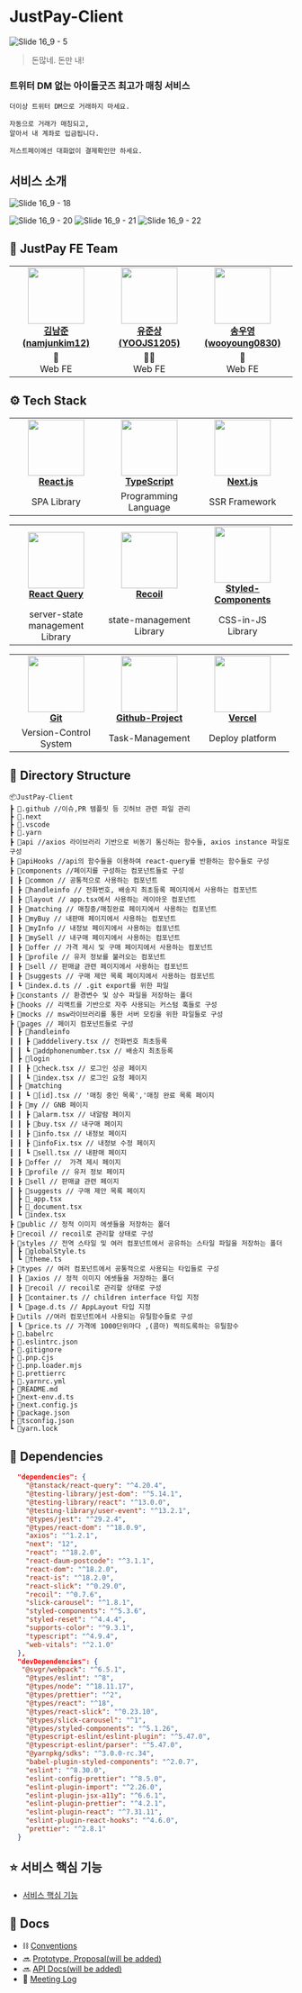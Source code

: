 # JustPay-Client

![Slide 16_9 - 5](https://user-images.githubusercontent.com/62867581/212339901-454164c1-53f0-489b-b257-eacfdff14b4f.png)


> 돈많네. 돈만 내!

### 트위터 DM 없는 아이돌굿즈 최고가 매칭 서비스

```
더이상 트위터 DM으로 거래하지 마세요.

자동으로 거래가 매칭되고,
알아서 내 계좌로 입금됩니다.

저스트페이에선 대화없이 결제확인만 하세요.
```

## 서비스 소개
![Slide 16_9 - 18](https://user-images.githubusercontent.com/62867581/212340062-deb68545-59e0-4511-a710-a428038fed31.png)

![Slide 16_9 - 20](https://user-images.githubusercontent.com/62867581/212339942-93d99527-65be-483b-9fa8-24f4c51f64fe.png)
![Slide 16_9 - 21](https://user-images.githubusercontent.com/62867581/212339994-f64ec721-3e21-4956-9696-4575d34c5cc1.png)
![Slide 16_9 - 22](https://user-images.githubusercontent.com/62867581/212340005-dead339f-917d-4905-803e-30f1ec9272ed.png)

## 🙌 JustPay FE Team

<table align="center">
    <tr align="center">
        <td style="min-width: 150px;">
            <a href="https://github.com/namjunkim12">
              <img src="https://github.com/namjunkim12.png" width="100">
              <br />
              <b>김남준 (namjunkim12)</b>
            </a> 
        </td>
        <td style="min-width: 150px;">
            <a href="https://github.com/YOOJS1205">
              <img src="https://github.com/YOOJS1205.png" width="100">
              <br />
              <b>유준상 (YOOJS1205)</b>
            </a>
        </td>
        <td style="min-width: 150px;">
            <a href="https://github.com/wooyoung0830">
              <img src="https://github.com/wooyoung0830.png" width="100">
              <br />
              <b>송우영 (wooyoung0830)</b>
            </a> 
        </td>
        <td style="min-width: 150px;">
            <a href="https://github.com/hyunwookchung">
              <img src="https://github.com/hyunwookchung.png" width="100">
              <br />
              <b>정현욱 (hyunwookchung)</b>
            </a> 
        </td>
    </tr>
    <tr align="center">
        <td>
            👶 <br/>
            Web FE
        </td>
        <td>
            🧚🏻 <br />
            Web FE
        </td>
        <td>
           👼  <br />
            Web FE
        </td>
        <td>
           😽  <br />
            Web FE
        </td>
    </tr>
</table>

## ⚙️ Tech Stack

<table align="center">
    <tr align="center">
        <td style="min-width: 150px;">
            <a href="https://beta.reactjs.org/">
              <img src="https://upload.wikimedia.org/wikipedia/commons/thumb/a/a7/React-icon.svg/2300px-React-icon.svg.png" width="100" >
              <br />
              <b>React.js</b>
            </a> 
        </td>
        <td style="min-width: 150px;">
            <a href="https://www.typescriptlang.org/">
              <img src="https://upload.wikimedia.org/wikipedia/commons/4/4c/Typescript_logo_2020.svg" width="100">
              <br />
              <b>TypeScript</b>
            </a>
        </td>
         <td style="min-width: 150px;">
            <a href="https://nextjs.org/">
              <img src="https://cdn.worldvectorlogo.com/logos/next-js.svg" width="100">
              <br />
              <b>Next.js</b>
            </a> 
        </td>
        <td style="min-width: 150px;">
            <a href="https://github.com/yarnpkg/berry">
              <img src="https://images.ctfassets.net/zsjhz5fgria0/2pgFhH8be2Svky60f7qHu7/54a155ca827d8caeb888b439e820eb93/State_of_Yarn_2__Berry__in_2021.png?w=700&h=400&fl=progressive&q=50&fit=fill" width="100" height='100'>
              <br />
              <b>Yarn2 (berry)</b>
            </a> 
        </td>
        <td style="min-width: 150px;">
            <a href="https://axios-http.com/">
              <img src="https://upload.wikimedia.org/wikipedia/commons/thumb/d/d1/Axios_%28computer_library%29_logo.svg/2560px-Axios_%28computer_library%29_logo.svg.png" width="100" height="60">
              <br />
              <b>Axios</b>
            </a> 
        </td>
    </tr>
    <tr align="center">
        <td>
            SPA Library
        </td>
        <td>
            Programming<br />
            Language
        </td>
        <td>
            SSR Framework
        </td>
        <td>
            Pkg Manager
        </td>
        <td>
            promise-based</br>
            HTTP client
        </td>
</tr>
</table>

<table align="center">
    <tr align="center">
        <td style="min-width: 150px;">
            <a href="https://react-query-v3.tanstack.com">
              <img src="https://seeklogo.com/images/R/react-query-logo-1340EA4CE9-seeklogo.com.png" width="100">
              <br />
              <b>React Query</b>
            </a> 
        </td>
        <td style="min-width: 150px;">
            <a href="https://recoiljs.org/">
              <img src="https://velog.velcdn.com/images/11t518s/post/3a6512ec-8fbe-4e9d-b57f-e7327892012f/image.png" width="100">
              <br />
              <b>Recoil</b>
            </a> 
        </td>
        <td style="min-width: 150px;">
            <a href="https://styled-components.com/">
              <img src="https://raw.githubusercontent.com/styled-components/brand/master/styled-components.png" width="100">
              <br />
              <b>Styled-Components</b>
            </a> 
        </td>
        <td style="min-width: 150px;">
            <a href="https://mswjs.io/">
              <img src="https://user-images.githubusercontent.com/1500684/157772386-75444196-0604-4340-af28-53b236faa182.svg" width="100">
              <br />
              <b>MSW</b>
            </a> 
        </td>
    </tr>
    <tr align="center">
        <td>
            server-state management</br>
            Library
        </td>
        <td>
            state-management</br>
            Library
        </td>
        <td>
            CSS-in-JS</br>
            Library
        </td>   
        <td>
            API-Mocking</br>
            Library
        </td>
</tr>
</table>

<table align="center">
    <tr align="center">
        <td style="min-width: 150px;">
            <a href="https://git-scm.com/">
              <img src="https://avatars.githubusercontent.com/u/18133?s=200&v=4" width="100">
              <br />
              <b>Git</b>
            </a> 
        </td>
        <td style="min-width: 150px;">
            <a href="https://github.com/">
              <img src="https://cdn-icons-png.flaticon.com/512/25/25231.png" width="100">
              <br />
              <b>Github-Project</b>
            </a> 
        </td>
        <td style="min-width: 150px;">
            <a href="https://vercel.com/">
              <img src="https://camo.githubusercontent.com/add2c9721e333f0043ac938f3dadbc26a282776e01b95b308fcaba5afaf74ae3/68747470733a2f2f6173736574732e76657263656c2e636f6d2f696d6167652f75706c6f61642f76313538383830353835382f7265706f7369746f726965732f76657263656c2f6c6f676f2e706e67" width="100">
              <br />
              <b>Vercel</b>
            </a> 
        </td>
    </tr>
    <tr align="center">
        <td>
            Version-Control</br>
            System
        </td>
        <td>
            Task-Management
        </td>
        <td>
            Deploy platform
        </td>   
</tr>
</table>

## 📁 Directory Structure

```
📦JustPay-Client
┣ 📂.github //이슈,PR 템플릿 등 깃허브 관련 파일 관리
┣ 📂.next
┣ 📂.vscode
┣ 📂.yarn
┣ 📂api //axios 라이브러리 기반으로 비동기 통신하는 함수들, axios instance 파일로 구성
┣ 📂apiHooks //api의 함수들을 이용하여 react-query를 반환하는 함수들로 구성
┣ 📂components //페이지를 구성하는 컴포넌트들로 구성
┃ ┣ 📂common // 공통적으로 사용하는 컴포넌트
┃ ┣ 📂handleinfo // 전화번호, 배송지 최초등록 페이지에서 사용하는 컴포넌트 
┃ ┣ 📂layout // app.tsx에서 사용하는 레이아웃 컴포넌트
┃ ┣ 📂matching // 매칭중/매칭완료 페이지에서 사용하는 컴포넌트
┃ ┣ 📂myBuy // 내판매 페이지에서 사용하는 컴포넌트 
┃ ┣ 📂myInfo // 내정보 페이지에서 사용하는 컴포넌트 
┃ ┣ 📂mySell // 내구매 페이지에서 사용하는 컴포넌트 
┃ ┣ 📂offer // 가격 제시 및 구매 페이지에서 사용하는 컴포넌트
┃ ┣ 📂profile // 유저 정보를 불러오는 컴포넌트
┃ ┣ 📂sell // 판매글 관련 페이지에서 사용하는 컴포넌트 
┃ ┣ 📂suggests // 구매 제안 목록 페이지에서 사용하는 컴포넌트  
┃ ┗ 📜index.d.ts // .git export를 위한 파일
┣ 📂constants // 환경변수 및 상수 파일을 저장하는 폴더
┣ 📂hooks // 리액트를 기반으로 자주 사용되는 커스텀 훅들로 구성
┣ 📂mocks // msw라이브러리를 통한 서버 모킹을 위한 파일들로 구성
┣ 📂pages // 페이지 컴포넌트들로 구성
┃ ┣ 📂handleinfo
┃ ┃ ┣ 📜adddelivery.tsx // 전화번호 최초등록
┃ ┃ ┗ 📜addphonenumber.tsx // 배송지 최초등록
┃ ┣ 📂login
┃ ┃ ┣ 📜check.tsx // 로그인 성공 페이지
┃ ┃ ┗ 📜index.tsx // 로그인 요청 페이지
┃ ┣ 📂matching
┃ ┃ ┗ 📜[id].tsx // '매칭 중인 목록','매칭 완료 목록 페이지
┃ ┣ 📂my // GNB 페이지
┃ ┃ ┣ 📜alarm.tsx // 내알람 페이지
┃ ┃ ┣ 📜buy.tsx // 내구매 페이지
┃ ┃ ┣ 📜info.tsx // 내정보 페이지
┃ ┃ ┣ 📜infoFix.tsx // 내정보 수정 페이지
┃ ┃ ┗ 📜sell.tsx // 내판매 페이지
┃ ┣ 📂offer //  가격 제시 페이지
┃ ┣ 📂profile // 유저 정보 페이지
┃ ┣ 📂sell // 판매글 관련 페이지
┃ ┣ 📂suggests // 구매 제안 목록 페이지
┃ ┣ 📜_app.tsx
┃ ┣ 📜_document.tsx
┃ ┗ 📜index.tsx
┣ 📂public // 정적 이미지 에셋들을 저장하는 폴더
┣ 📂recoil // recoil로 관리할 상태로 구성
┣ 📂styles // 전역 스타일 및 여러 컴포넌트에서 공유하는 스타일 파일을 저장하는 폴더
┃ ┣ 📜globalStyle.ts
┃ ┗ 📜theme.ts
┣ 📂types // 여러 컴포넌트에서 공통적으로 사용되는 타입들로 구성
┃ ┣ 📂axios // 정적 이미지 에셋들을 저장하는 폴더
┃ ┣ 📂recoil // recoil로 관리할 상태로 구성
┃ ┣ 📜container.ts // children interface 타입 지정
┃ ┗ 📜page.d.ts // AppLayout 타입 지정
┣ 📂utils //여러 컴포넌트에서 사용되는 유틸함수들로 구성
┃ ┗ 📜price.ts // 가격에 1000단위마다 ,(콤마) 찍히도록하는 유틸함수
┣ 📜.babelrc
┣ 📜.eslintrc.json
┣ 📜.gitignore
┣ 📜.pnp.cjs
┣ 📜.pnp.loader.mjs
┣ 📜.prettierrc
┣ 📜.yarnrc.yml
┣ 📜README.md
┣ 📜next-env.d.ts
┣ 📜next.config.js
┣ 📜package.json
┣ 📜tsconfig.json
┗ 📜yarn.lock
```

## 🤝 Dependencies

```json
  "dependencies": {
    "@tanstack/react-query": "^4.20.4",
    "@testing-library/jest-dom": "^5.14.1",
    "@testing-library/react": "^13.0.0",
    "@testing-library/user-event": "^13.2.1",
    "@types/jest": "^29.2.4",
    "@types/react-dom": "^18.0.9",
    "axios": "^1.2.1",
    "next": "12",
    "react": "^18.2.0",
    "react-daum-postcode": "^3.1.1",
    "react-dom": "^18.2.0",
    "react-is": "^18.2.0",
    "react-slick": "^0.29.0",
    "recoil": "^0.7.6",
    "slick-carousel": "^1.8.1",
    "styled-components": "^5.3.6",
    "styled-reset": "^4.4.4",
    "supports-color": "^9.3.1",
    "typescript": "^4.9.4",
    "web-vitals": "^2.1.0"
  },
  "devDependencies": {
   "@svgr/webpack": "^6.5.1",
    "@types/eslint": "^8",
    "@types/node": "^18.11.17",
    "@types/prettier": "^2",
    "@types/react": "^18",
    "@types/react-slick": "^0.23.10",
    "@types/slick-carousel": "^1",
    "@types/styled-components": "^5.1.26",
    "@typescript-eslint/eslint-plugin": "^5.47.0",
    "@typescript-eslint/parser": "^5.47.0",
    "@yarnpkg/sdks": "^3.0.0-rc.34",
    "babel-plugin-styled-components": "^2.0.7",
    "eslint": "^8.30.0",
    "eslint-config-prettier": "^8.5.0",
    "eslint-plugin-import": "^2.26.0",
    "eslint-plugin-jsx-a11y": "^6.6.1",
    "eslint-plugin-prettier": "^4.2.1",
    "eslint-plugin-react": "^7.31.11",
    "eslint-plugin-react-hooks": "^4.6.0",
    "prettier": "^2.8.1"
  }
```

## ⭐️ 서비스 핵심 기능

- [서비스 핵심 기능](https://eunbigombi.notion.site/6e0b1cc72333452c89500eb8b62e8943)

## 📄 Docs

- ⛓️ [Conventions](https://www.notion.so/eunbigombi/a6a709ccd0a84b7aaa4e0cf999084592)
- 🔜 [Prototype, Proposal(will be added)]()
- 🔜 [API Docs(will be added)]()
- 🧾 [Meeting Log](https://www.notion.so/eunbigombi/503f9e06e9ff4f62a158e2ebda313636?v=765b51a388b448f5816fc0223968c290)
